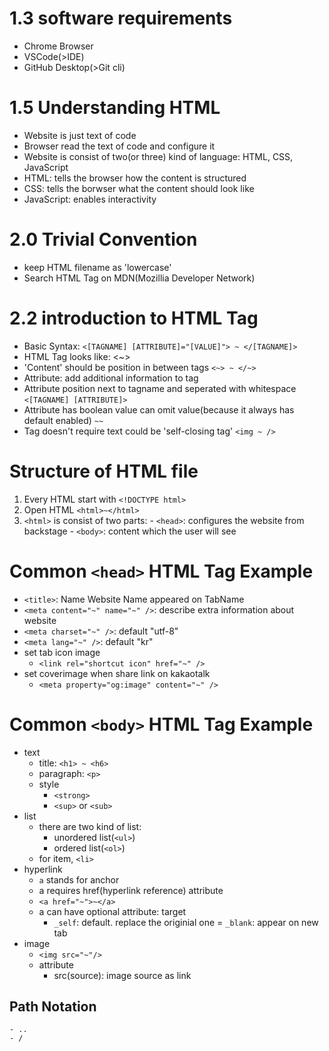 # 1.3 software requirements
 - Chrome Browser
 - VSCode(>IDE)
 - GitHub Desktop(>Git cli)
 
# 1.5 Understanding HTML
  - Website is just text of code
  - Browser read the text of code and configure it
  - Website is consist of two(or three) kind of language: HTML, CSS, JavaScript
  - HTML: tells the browser how the content is structured
  - CSS: tells the borwser what the content should look like
  - JavaScript: enables interactivity
  
# 2.0 Trivial Convention
  - keep HTML filename as 'lowercase'
  - Search HTML Tag on MDN(Mozillia Developer Network)

# 2.2 introduction to HTML Tag
  - Basic Syntax: `<[TAGNAME] [ATTRIBUTE]="[VALUE]"> ~ </[TAGNAME]>`
  - HTML Tag looks like: <~>
  - 'Content' should be position in between tags
  	`<~> ~ </~>`
  - Attribute: add additional information to tag
  - Attribute position next to tagname and seperated with whitespace
  	`<[TAGNAME] [ATTRIBUTE]>`
  - Attribute has boolean value can omit value(because it always has default enabled)
  	`~~`
  - Tag doesn't require text could be 'self-closing tag'
  	`<img ~ />`

# Structure of HTML file
  1. Every HTML start with `<!DOCTYPE html>`
  2. Open HTML `<html>~</html>`
  3. `<html>` is consist of two parts:
  	- `<head>`: configures the website from backstage
	- `<body>`: content which the user will see

# Common `<head>` HTML Tag Example
   - `<title>`: Name Website Name appeared on TabName
   - `<meta content="~" name="~" />`: describe extra information about website
   - `<meta charset="~" />`: default "utf-8"
   - `<meta lang="~" />`: default "kr"
   - set tab icon image
   		- `<link rel="shortcut icon" href="~" />`
   - set coverimage when share link on kakaotalk
		- `<meta property="og:image" content="~" />`

# Common `<body>` HTML Tag Example
 - text
 	- title: `<h1> ~ <h6>`
	- paragraph: `<p>`
	- style
		- `<strong>`
		- `<sup>` or `<sub>`
 - list
 	- there are two kind of list:
		- unordered list(`<ul>`)
		- ordered list(`<ol>`)
 	- for item, `<li>`
 - hyperlink
 	- `a` stands for anchor
	- a requires href(hyperlink reference) attribute
	- `<a href="~">~</a>`
	- a can have optional attribute: target
	  - `_self`: default. replace the originial one
	  = `_blank`: appear on new tab
  - image
  	- `<img src="~"/>`
	- attribute
		- src(source): image source as link

## Path Notation
	- ..
	- /
	
